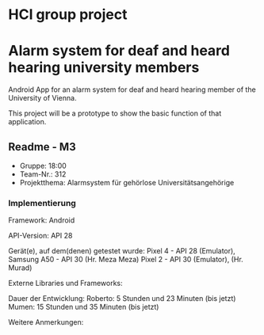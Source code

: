 # HCI group project
# Alarm system for deaf and heard hearing university members

Android App for an alarm system for deaf and heard hearing member of the
University of Vienna.

This project will be a prototype to show the basic function of that application.


## Readme - M3

* Gruppe:       18:00
* Team-Nr.:     312
* Projektthema: Alarmsystem für gehörlose Universitätsangehörige

### Implementierung

Framework:	    Android

API-Version:	API 28

Gerät(e), auf dem(denen) getestet wurde:
Pixel 4 - API 28 (Emulator), Samsung A50 - API 30 (Hr. Meza Meza) 
Pixel 2 - API 30 (Emulator), (Hr. Murad) 


Externe Libraries und Frameworks:


Dauer der Entwicklung:
Roberto: 5 Stunden und 23 Minuten (bis jetzt)
Mumen: 15 Stunden und 35 Minuten (bis jetzt)

Weitere Anmerkungen:
